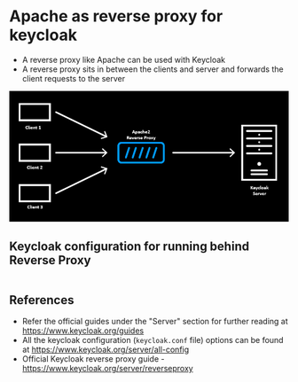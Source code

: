 
# Apache as reverse proxy for keycloak 

* A reverse proxy like Apache can be used with Keycloak
* A reverse proxy sits in between the clients and server and forwards the client requests to the server

![keycloak_apache_architecture.png](https://github.com/nagasudhirpulla/taming_python/blob/master/blog/skills/assets/img/keycloak_apache_architecture.png?raw=true?raw=true)
## Keycloak configuration for running behind Reverse Proxy
```ini

```



## References
* Refer the official guides under the "Server" section for further reading at https://www.keycloak.org/guides
* All the keycloak configuration (`keycloak.conf` file) options can be found at https://www.keycloak.org/server/all-config 
* Official Keycloak reverse proxy guide - https://www.keycloak.org/server/reverseproxy
<!--stackedit_data:
eyJoaXN0b3J5IjpbLTEzMzQxNTE2MCwtMjQ3NDYyODUxLDE2ND
U5MzA4ODAsLTg0ODcyOTA2MywxNDQ5NjAxMTI0LC04MTMwOTcw
MzUsLTE3NzgwNTU1MTJdfQ==
-->